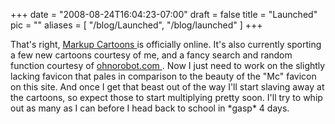 
+++
date = "2008-08-24T16:04:23-07:00"
draft = false
title = "Launched"
pic = ""
aliases = [
  "/blog/Launched",
  "/blog/launched"
]
+++

<p>
    That's right, <a href = "http://www.markupcartoons.com"> Markup Cartoons </a> is
    officially online.  It's also currently sporting a few new cartoons courtesy of me,
    and a fancy search and random function courtesy of 
    <a href = "http://www.ohnorobot.com"> ohnorobot.com </a> .  Now I just need to work 
    on the slightly lacking favicon that pales in comparison to the beauty of the "Mc"
    favicon on this site.  And once I get that beast out of the way I'll start slaving
    away at the cartoons, so expect those to start multiplying pretty soon.  I'll try
    to whip out as many as I can before I head back to school in *gasp* 4 days.
    </p>